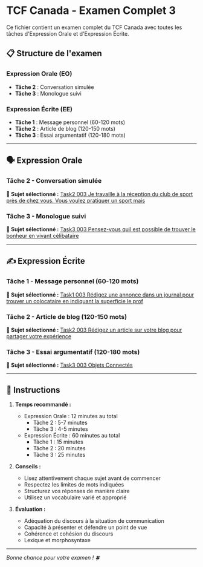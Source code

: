 # TCF Canada - Examen Complet 3

Ce fichier contient un examen complet du TCF Canada avec toutes les tâches d'Expression Orale et d'Expression Écrite.

## 📋 Structure de l'examen

### Expression Orale (EO)
- **Tâche 2** : Conversation simulée
- **Tâche 3** : Monologue suivi

### Expression Écrite (EE)  
- **Tâche 1** : Message personnel (60-120 mots)
- **Tâche 2** : Article de blog (120-150 mots)
- **Tâche 3** : Essai argumentatif (120-180 mots)

---

## 🗣️ Expression Orale

### Tâche 2 - Conversation simulée

**📄 Sujet sélectionné :** [Task2 003 Je travaille à la réception du club de sport près de chez vous. Vous voulez pratiquer un sport mais](tcf_canada/eo/task2/task2_003_Je_travaille_à_la_réception_du_club_de_sport_près_de_chez_vous._Vous_voulez_pratiquer_un_sport_mais.md)

### Tâche 3 - Monologue suivi

**📄 Sujet sélectionné :** [Task3 003 Pensez-vous quil est possible de trouver le bonheur en vivant célibataire](tcf_canada/eo/task3/task3_003_Pensez-vous_quil_est_possible_de_trouver_le_bonheur_en_vivant_célibataire.md)

---

## ✍️ Expression Écrite

### Tâche 1 - Message personnel (60-120 mots)

**📄 Sujet sélectionné :** [Task1 003 Rédigez une annonce dans un journal pour trouver un colocataire en indiquant la superficie le prof](tcf_canada/ee/task1/task1_003_Rédigez_une_annonce_dans_un_journal_pour_trouver_un_colocataire_en_indiquant_la_superficie_le_prof.md)

### Tâche 2 - Article de blog (120-150 mots)

**📄 Sujet sélectionné :** [Task2 003 Rédigez un article sur votre blog pour partager votre expérience](tcf_canada/ee/task2/task2_003_Rédigez_un_article_sur_votre_blog_pour_partager_votre_expérience.md)

### Tâche 3 - Essai argumentatif (120-180 mots)

**📄 Sujet sélectionné :** [Task3 003 Objets Connectés](tcf_canada/ee/task3/task3_003_Objets_Connectés.md)

---

## 📝 Instructions

1. **Temps recommandé :**
   - Expression Orale : 12 minutes au total
     - Tâche 2 : 5-7 minutes
     - Tâche 3 : 4-5 minutes
   - Expression Écrite : 60 minutes au total
     - Tâche 1 : 15 minutes
     - Tâche 2 : 20 minutes  
     - Tâche 3 : 25 minutes

2. **Conseils :**
   - Lisez attentivement chaque sujet avant de commencer
   - Respectez les limites de mots indiquées
   - Structurez vos réponses de manière claire
   - Utilisez un vocabulaire varié et approprié

3. **Évaluation :**
   - Adéquation du discours à la situation de communication
   - Capacité à présenter et défendre un point de vue
   - Cohérence et cohésion du discours
   - Lexique et morphosyntaxe

---

*Bonne chance pour votre examen ! 🍀*
